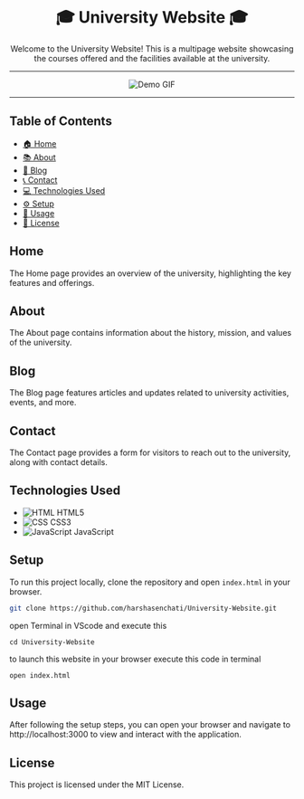 <div align="center">
  <h1>🎓 University Website 🎓</h1>
  <p>Welcome to the University Website! This is a multipage website showcasing the courses offered and the facilities available at the university.</p>
</div>

---

<div align="center">
  <img src="https://github.com/harshasenchati/University-Website/blob/main/university-website-record.gif" alt="Demo GIF">
</div>

---

## Table of Contents

- [🏠 Home](#home)
- [📚 About](#about)
- [📰 Blog](#blog)
- [📞 Contact](#contact)
- [💻 Technologies Used](#technologies-used)
- [⚙️ Setup](#setup)
- [🚀 Usage](#usage)
- [📜 License](#license)

## Home

The Home page provides an overview of the university, highlighting the key features and offerings.

## About

The About page contains information about the history, mission, and values of the university.

## Blog

The Blog page features articles and updates related to university activities, events, and more.

## Contact

The Contact page provides a form for visitors to reach out to the university, along with contact details.

## Technologies Used

- ![HTML](https://img.icons8.com/color/48/000000/html-5.png)  HTML5
- ![CSS](https://img.icons8.com/color/48/000000/css3.png)     CSS3
- ![JavaScript](https://img.icons8.com/color/48/000000/javascript.png)  JavaScript

## Setup

To run this project locally, clone the repository and open `index.html` in your browser.

```bash
git clone https://github.com/harshasenchati/University-Website.git
```
open Terminal in VScode and execute  this
```
cd University-Website
```
to launch this website in your browser execute this code in terminal
```
open index.html

```
## Usage
After following the setup steps, you can open your browser and navigate to http://localhost:3000 to view and interact with the  application.

## License
This project is licensed under the MIT License.


